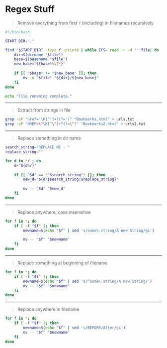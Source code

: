 # Regex Stuff

> Remove everything from first `?` (including) in filenames recursively

```bash
#!/bin/bash

START_DIR="."

find "$START_DIR" -type f -print0 | while IFS= read -r -d '' file; do
    dir=$(dirname "$file")
    base=$(basename "$file")
    new_base="${base%%\?*}"
    
    if [[ "$base" != "$new_base" ]]; then
        mv -n "$file" "${dir}/${new_base}"
    fi
done

echo "File renaming complete."
```

---

> Extract from strings in file

```bash
grep -oP "href='\K[^']+?(?=')" "Bookmarks.html" > urls.txt
grep -oP "HREF=\"\K[^\"]+?(?=\")" "Bookmarks2.html" > urls2.txt
```

---

> Replace something in dir name

```bash
search_string="REPLACE ME - "
replace_string=""

for d in */ ; do
    d="${d%/}"
    
    if [[ "$d" == *"$search_string"* ]]; then
        new_d="${d/$search_string/$replace_string}"
        
        mv -- "$d" "$new_d"
    fi
done
```

---

> Replace anywhere, case insensitive

```bash
for f in *; do
    if [ -f "$f" ]; then
        newname=$(echo "$f" | sed 's/some\.string/A new String/gi')

        mv -- "$f" "$newname"
    fi
done
```

---

> Replace something at beginning of filename

```bash
for f in *; do
    if [ -f "$f" ]; then
        newname=$(echo "$f" | sed 's/^some\.string/A new String/')
        mv -- "$f" "$newname"
    fi
done
```

---

> Replace anywhere in filename

```bash
for f in *; do
    if [ -f "$f" ]; then
        newname=$(echo "$f" | sed 's/BEFORE/After/gi')
        mv -- "$f" "$newname"
    fi
done
```
